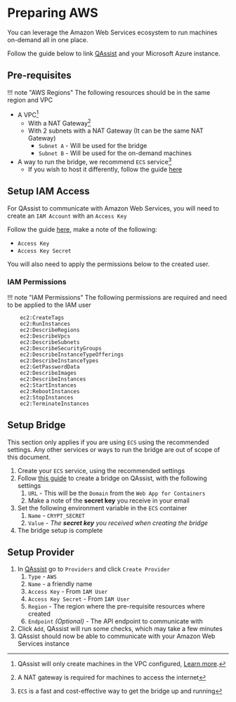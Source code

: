 # Preparing AWS

You can leverage the Amazon Web Services ecosystem to run machines on-demand all in one place.

Follow the guide below to link [QAssist](https://app.qassist.io) and your Microsoft Azure instance.

## Pre-requisites

!!! note "AWS Regions"
    The following resources should be in the same region and VPC

-   A VPC[^1]
    * With a NAT Gateway[^2]
    * With 2 subnets with a NAT Gateway (It can be the same NAT Gateway)
        * `Subnet A` - Will be used for the bridge
        * `Subnet B` - Will be used for the on-demand machines
-   A way to run the bridge, we recommend `ECS` service[^3]
    * If you wish to host it differently, follow the guide [here](../bridges/setup-bridge.md)

## Setup IAM Access

For QAssist to communicate with Amazon Web Services, you will need to create an `IAM Account` with an `Access Key`

Follow the guide [here](https://docs.aws.amazon.com/IAM/latest/UserGuide/id_credentials_access-keys.html), make a note of the following:

-   `Access Key`
-   `Access Key Secret`

You will also need to apply the permissions below to the created user.

### IAM Permissions

!!! note "IAM Permissions"
    The following permissions are required and need to be applied to the IAM user
    
        ec2:CreateTags
        ec2:RunInstances
        ec2:DescribeRegions
        ec2:DescribeVpcs
        ec2:DescribeSubnets
        ec2:DescribeSecurityGroups
        ec2:DescribeInstanceTypeOfferings
        ec2:DescribeInstanceTypes
        ec2:GetPasswordData
        ec2:DescribeImages
        ec2:DescribeInstances
        ec2:StartInstances
        ec2:RebootInstances
        ec2:StopInstances
        ec2:TerminateInstances


## Setup Bridge

This section only applies if you are using `ECS` using the recommended settings.
Any other services or ways to run the bridge are out of scope of this document.

1.  Create your `ECS` service, using the recommended settings
2.  Follow [this guide](../bridges/setup-bridge.md) to create a bridge on QAssist, with the following settings
    1. `URL` - This will be the `Domain` from the `Web App for Containers`
    2. Make a note of the **secret key** you receive in your email
3.  Set the following environment variable in the `ECS` container
    1. `Name` - `CRYPT_SECRET`
    2. `Value` - _The **secret key** you received when creating the bridge_
4.  The bridge setup is complete

## Setup Provider

1.  In [QAssist](https://app.qassist.io) go to `Providers` and click `Create Provider`
    1. `Type` - `AWS`
    2. `Name` - a friendly name
    3. `Access Key` - From `IAM User`
    4. `Access Key Secret` - From `IAM User`
    5. `Region` - The region where the pre-requisite resources where created
    6. `Endpoint` _(Optional)_ - The API endpoint to communicate with
2.  Click `Add`, QAssist will run some checks, which may take a few minutes
3.  QAssist should now be able to communicate with your Amazon Web Services instance


[^1]: QAssist will only create machines in the VPC configured, [Learn more](https://docs.aws.amazon.com/vpc/latest/userguide/create-vpc.html).
[^2]: A NAT gateway is required for machines to access the internet
[^3]: `ECS` is a fast and cost-effective way to get the bridge up and running

